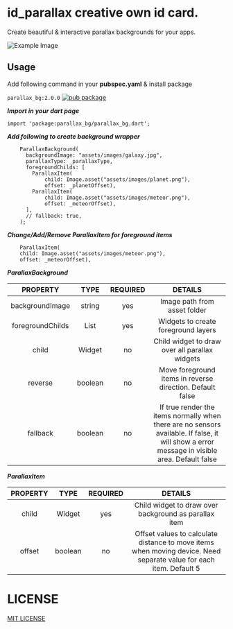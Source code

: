 # id_parallax creative own id card.
Create beautiful & interactive parallax backgrounds for your apps.

  

![Example Image](https://github.com/Zifirut/parallax_bg/blob/master/demo%20id%20card.gif)



## Usage
Add following command in your **pubspec.yaml** & install package

`parallax_bg:2.0.0`
 [![pub package](https://img.shields.io/badge/pub-v2.0.0-blue)](https://pub.dev/packages/parallax_bg)   

_**Import in your dart page**_
```
import 'package:parallax_bg/parallax_bg.dart';
```  

_**Add following to create background wrapper**_
``` 
    ParallaxBackground(
      backgroundImage: "assets/images/galaxy.jpg",
      parallaxType: _parallaxType,
      foregroundChilds: [
        ParallaxItem(
            child: Image.asset("assets/images/planet.png"),
            offset: _planetOffset),
        ParallaxItem(
            child: Image.asset("assets/images/meteor.png"),
            offset: _meteorOffset),
      ],
      // fallback: true,
    );
```

_**Change/Add/Remove ParallaxItem for foreground items**_
```
    ParallaxItem(
    child: Image.asset("assets/images/meteor.png"),
    offset: _meteorOffset),
```
   
      


_**ParallaxBackground**_   
   

|     PROPERTY     |        TYPE        | REQUIRED |                                                                   DETAILS                                                                    |
| :--------------: | :----------------: | :------: | :------------------------------------------------------------------------------------------------------------------------------------------: |
| backgroundImage  |       string       |   yes    |                                                         Image path from asset folder                                                         |
| foregroundChilds | List<ParallaxItem> |   yes    |                                                     Widgets to create foreground layers                                                      |
|      child       |       Widget       |    no    |                                                Child widget to draw over all parallax widgets                                                |
|     reverse      |      boolean       |    no    |                                          Move foreground items in reverse direction. Default false                                           |
|     fallback     |      boolean       |    no    | If true render the items normally when there are no sensors available. If false, it will show a error message in visible area. Default false |


_**ParallaxItem**_   
   
   | PROPERTY |  TYPE   | REQUIRED |                                                      DETAILS                                                       |
   | :------: | :-----: | :------: | :----------------------------------------------------------------------------------------------------------------: |
   |  child   | Widget  |   yes    |                               Child widget to draw over background as parallax item                                |
   |  offset  | boolean |    no    | Offset values to calculate distance to move items when moving device. Need separate value for each item. Default 5 |




# LICENSE
[MIT LICENSE](https://github.com/kumar-aakash86/parallax_bg/blob/master/LICENSE)
